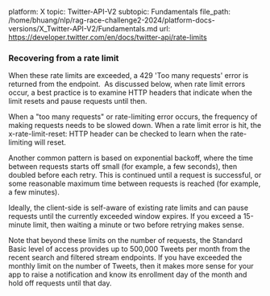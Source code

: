 platform: X
topic: Twitter-API-V2
subtopic: Fundamentals
file_path: /home/bhuang/nlp/rag-race-challenge2-2024/platform-docs-versions/X_Twitter-API-V2/Fundamentals.md
url: https://developer.twitter.com/en/docs/twitter-api/rate-limits


### Recovering from a rate limit

When these rate limits are exceeded, a 429 'Too many requests' error is returned from the endpoint.  As discussed below, when rate limit errors occur, a best practice is to examine HTTP headers that indicate when the limit resets and pause requests until then.    

When a "too many requests" or rate-limiting error occurs, the frequency of making requests needs to be slowed down. When a rate limit error is hit, the x-rate-limit-reset: HTTP header can be checked to learn when the rate-limiting will reset.   

Another common pattern is based on exponential backoff, where the time between requests starts off small (for example, a few seconds), then doubled before each retry. This is continued until a request is successful, or some reasonable maximum time between requests is reached (for example, a few minutes).    

Ideally, the client-side is self-aware of existing rate limits and can pause requests until the currently exceeded window expires. If you exceed a 15-minute limit, then waiting a minute or two before retrying makes sense.

Note that beyond these limits on the number of requests, the Standard Basic level of access provides up to 500,000 Tweets per month from the recent search and filtered stream endpoints. If you have exceeded the monthly limit on the number of Tweets, then it makes more sense for your app to raise a notification and know its enrollment day of the month and hold off requests until that day.